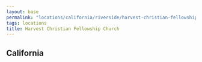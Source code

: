 ```yaml
---
layout: base
permalink: "locations/california/riverside/harvest-christian-fellowship-church/"
tags: locations
title: Harvest Christian Fellowship Church
---
```

## California